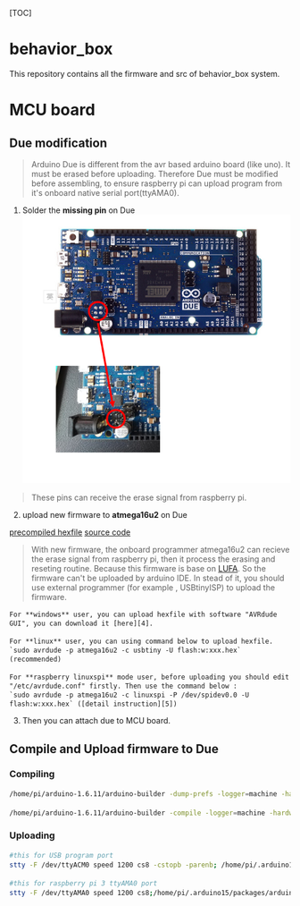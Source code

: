 [TOC]
# behavior_box

This repository contains all the firmware and src of behavior_box system.
# MCU board

## Due modification

> Arduino Due is different from the avr based arduino board (like uno). It must be erased before uploading. Therefore Due must be modified before assembling, to ensure raspberry pi can upload program from it's onboard native serial port(ttyAMA0).

1. Solder the **missing pin** on Due
  ![/README/SolderMissingPins.PNG](/README/SolderMissingPins.PNG)

  > These pins can receive the erase signal from raspberry pi.

2. upload new firmware to **atmega16u2** on Due

  [precompiled hexfile][1]
  [source code][2]

  > With new firmware, the onboard programmer atmega16u2 can recieve the erase signal from raspberry pi, then it process the erasing and reseting routine. Because this firmware is base on [LUFA][3]. So the firmware can't be uploaded by arduino IDE. In stead of it, you should use external programmer (for example , USBtinyISP) to upload the firmware.

    For **windows** user, you can upload hexfile with software "AVRdude GUI", you can download it [here][4].

    For **linux** user, you can using command below to upload hexfile.
    `sudo avrdude -p atmega16u2 -c usbtiny -U flash:w:xxx.hex` (recommended)

    For **raspberry linuxspi** mode user, before uploading you should edit "/etc/avrdude.conf" firstly. Then use the command below :
    `sudo avrdude -p atmega16u2 -c linuxspi -P /dev/spidev0.0 -U flash:w:xxx.hex` ([detail instruction][5])

3. Then you can attach due to MCU board.

## Compile and Upload firmware to Due

### Compiling

```sh
/home/pi/arduino-1.6.11/arduino-builder -dump-prefs -logger=machine -hardware /home/pi/arduino-1.6.11/hardware -hardware /home/pi/.arduino15/packages -tools /home/pi/arduino-1.6.11/tools-builder -tools /home/pi/arduino-1.6.11/hardware/tools/avr -tools /home/pi/.arduino15/packages -built-in-libraries /home/pi/arduino-1.6.11/libraries -libraries /home/pi/Arduino/libraries -fqbn=arduino:sam:arduino_due_x_dbg -vid-pid=0X2341_0X003D -ide-version=10611 -build-path /tmp/build965ab5f1a67792a9c5043012fccdb530.tmp -warnings=none -prefs=build.warn_data_percentage=75 -prefs=runtime.tools.bossac.path=/home/pi/.arduino15/packages/arduino/tools/bossac/1.6.1-arduino -prefs=runtime.tools.arm-none-eabi-gcc.path=/home/pi/.arduino15/packages/arduino/tools/arm-none-eabi-gcc/4.8.3-2014q1 -verbose /home/pi/Software/arduino-1.6.9/examples/01.Basics/Blink/Blink.ino

/home/pi/arduino-1.6.11/arduino-builder -compile -logger=machine -hardware /home/pi/arduino-1.6.11/hardware -hardware /home/pi/.arduino15/packages -tools /home/pi/arduino-1.6.11/tools-builder -tools /home/pi/arduino-1.6.11/hardware/tools/avr -tools /home/pi/.arduino15/packages -built-in-libraries /home/pi/arduino-1.6.11/libraries -libraries /home/pi/Arduino/libraries -fqbn=arduino:sam:arduino_due_x_dbg -vid-pid=0X2341_0X003D -ide-version=10611 -build-path /tmp/build965ab5f1a67792a9c5043012fccdb530.tmp -warnings=none -prefs=build.warn_data_percentage=75 -prefs=runtime.tools.bossac.path=/home/pi/.arduino15/packages/arduino/tools/bossac/1.6.1-arduino -prefs=runtime.tools.arm-none-eabi-gcc.path=/home/pi/.arduino15/packages/arduino/tools/arm-none-eabi-gcc/4.8.3-2014q1 -verbose /home/pi/Software/arduino-1.6.9/examples/01.Basics/Blink/Blink.ino
```

### Uploading

```sh
#this for USB program port
stty -F /dev/ttyACM0 speed 1200 cs8 -cstopb -parenb; /home/pi/.arduino15/packages/arduino/tools/bossac/1.6.1-arduino/bossac -i -d --port=ttyACM0 -U false -e -w -v -b /tmp/build965ab5f1a67792a9c5043012fccdb530.tmp/Blink.ino.bin -R

#this for raspberry pi 3 ttyAMA0 port
stty -F /dev/ttyAMA0 speed 1200 cs8;/home/pi/.arduino15/packages/arduino/tools/bossac/1.6.1-arduino/bossac -i -d --port=ttyAMA0 -U false -e -w -v -b /tmp/build965ab5f1a67792a9c5043012fccdb530.tmp/Blink.ino.bin -R
```

[1]: https://raw.githubusercontent.com/panjingwei1945/behavior_box/master/LUFA-100807/Projects/atmega16u2_due/Arduino-usbserial.hex  "Arduino-usbserial.hex"
[2]: https://github.com/panjingwei1945/behavior_box/tree/maste/LUFA-100807/Projects/atmega16u2_due
[3]: http://www.fourwalledcubicle.com/LUFA.php "LUFA"
[4]: https://sourceforge.net/projects/avrdudegui/?source=typ_redirect  "AVRdue GUI"
[5]: http://kevincuzner.com/2013/05/27/raspberry-pi-as-an-avr-programmer/ "raspberry-pi-as-an-avr-programmer"
